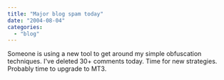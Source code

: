 ```yaml
---
title: "Major blog spam today"
date: "2004-08-04"
categories: 
  - "blog"
---
```


Someone is using a new tool to get around my simple obfuscation techniques. I've deleted 30+ comments today. Time for new strategies. Probably time to upgrade to MT3.
